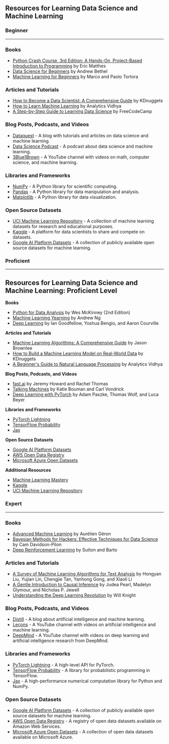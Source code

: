 ## Resources for Learning Data Science and Machine Learning

### Beginner
---
### Books

* [Python Crash Course, 3rd Edition: A Hands-On, Project-Based Introduction to Programming](https://www.amazon.com/Python-Crash-Course-3rd-Edition-Hands-On-Project-Based-Introduction/dp/159327603X) by Eric Matthes
* [Data Science for Beginners](https://www.amazon.com/Data-Science-Beginners-Andrew-Bethel/dp/1119789162) by Andrew Bethel
* [Machine Learning for Beginners](https://www.amazon.com/Machine-Learning-Beginners-A-Practical-Introduction-Python/dp/1119578103) by Marco and Paolo Tortora

### Articles and Tutorials

* [How to Become a Data Scientist: A Comprehensive Guide](https://www.kdnuggets.com/2021/01/how-become-data-scientist-comprehensive-guide.html) by KDnuggets
* [How to Learn Machine Learning](https://www.analyticsvidhya.com/blog/2016/01/complete-guide-learn-machine-learning-beginners/) by Analytics Vidhya
* [A Step-by-Step Guide to Learning Data Science](https://www.freecodecamp.org/news/data-science-learning-roadmap/) by FreeCodeCamp

### Blog Posts, Podcasts, and Videos

* [Dataquest](https://www.dataquest.io/blog/) - A blog with tutorials and articles on data science and machine learning.
* [Data Science Podcast](https://www.datasciencepodcast.com/) - A podcast about data science and machine learning.
* [3Blue1Brown](https://www.youtube.com/c/3Blue1Brown) - A YouTube channel with videos on math, computer science, and machine learning.

### Libraries and Frameworks

* [NumPy](https://numpy.org/) - A Python library for scientific computing.
* [Pandas](https://pandas.pydata.org/) - A Python library for data manipulation and analysis.
* [Matplotlib](https://matplotlib.org/) - A Python library for data visualization.

### Open Source Datasets

* [UCI Machine Learning Repository](https://archive.ics.uci.edu/ml/) - A collection of machine learning datasets for research and educational purposes.
* [Kaggle](https://www.kaggle.com/) - A platform for data scientists to share and compete on datasets.
* [Google AI Platform Datasets](https://console.cloud.google.com/ai-platform/datasets) - A collection of publicly available open source datasets for machine learning.

### Proficient
---
## Resources for Learning Data Science and Machine Learning: Proficient Level

**Books**

* [Python for Data Analysis](https://www.amazon.com/Python-Data-Analysis-2nd-Edition/dp/1492046041) by Wes McKinney (2nd Edition)
* [Machine Learning Yearning](https://www.amazon.com/Machine-Learning-Yearning-Theoretical-Foundations-Deep-Learning/dp/1680532492) by Andrew Ng
* [Deep Learning](https://www.amazon.com/Deep-Learning-Adaptive-Computation-Machine-Learning/dp/0199714051) by Ian Goodfellow, Yoshua Bengio, and Aaron Courville

**Articles and Tutorials**

* [Machine Learning Algorithms: A Comprehensive Guide](https://machinelearningmastery.com/machine-learning-algorithms/) by Jason Brownlee
* [How to Build a Machine Learning Model on Real-World Data](https://www.kdnuggets.com/2014/09/how-build-machine-learning-model-real-world-data.html) by KDnuggets
* [A Beginner's Guide to Natural Language Processing](https://www.analyticsvidhya.com/blog/2017/08/natural-language-processing-for-beginners/) by Analytics Vidhya

**Blog Posts, Podcasts, and Videos**

* [fast.ai](https://www.fast.ai) by Jeremy Howard and Rachel Thomas
* [Talking Machines](https://www.talkingmachines.com) by Katie Bouman and Carl Vondrick
* [Deep Learning with PyTorch](https://www.youtube.com/watch?v=73t2m41nXzQ) by Adam Paszke, Thomas Wolf, and Luca Beyer

**Libraries and Frameworks**

* [PyTorch Lightning](https://www.pytorchlightning.ai)
* [TensorFlow Probability](https://www.tensorflow.org/probability/)
* [Jax](https://jax.readthedocs.io/en/latest/)

**Open Source Datasets**

* [Google AI Platform Datasets](https://console.cloud.google.com/ai-platform/datasets)
* [AWS Open Data Registry](https://registry.opendata.aws/)
* [Microsoft Azure Open Datasets](https://azure.microsoft.com/en-us/services/open-datasets/)

**Additional Resources**

* [Machine Learning Mastery](https://www.machinelearningmastery.com/)
* [Kaggle](https://www.kaggle.com/)
* [UCI Machine Learning Repository](https://archive.ics.uci.edu/ml/)




### Expert
---
### Books

* [Advanced Machine Learning](https://www.amazon.com/Advanced-Machine-Learning-Applications-Reinforcement-Learning/dp/1492032611) by Aurélien Géron
* [Bayesian Methods for Hackers: Effective Techniques for Data Science](https://www.amazon.com/Bayesian-Methods-Hackers-Effective-Science/dp/1593276186) by Cam Davidson-Pilon
* [Deep Reinforcement Learning](https://www.amazon.com/Deep-Reinforcement-Learning-Fundamentals-Algorithms-Applications/dp/1108479410) by Sutton and Barto

### Articles and Tutorials

* [A Survey of Machine Learning Algorithms for Text Analysis](https://www.jmlr.org/papers/volume10/liu10a/liu10a.pdf) by Hongyan Liu, Yujian Lin, Chengjie Tan, Yanhong Gong, and Xiaoli Li
* [A Gentle Introduction to Causal Inference](https://www.journals.uchicago.edu/doi/10.1086/695637) by Judea Pearl, Madelyn Glymour, and Nicholas P. Jewell
* [Understanding the Deep Learning Revolution](https://www.technologyreview.com/2023/01/26/1065512/understanding-the-deep-learning-revolution/) by Will Knight

### Blog Posts, Podcasts, and Videos

* [Distill](https://distill.pub/) - A blog about artificial intelligence and machine learning.
* [Leçons](https://www.youtube.com/c/Leçons) - A YouTube channel with videos on artificial intelligence and machine learning.
* [DeepMind](https://www.youtube.com/c/DeepMind) - A YouTube channel with videos on deep learning and artificial intelligence research from DeepMind.

### Libraries and Frameworks

* [PyTorch Lightning](https://www.pytorchlightning.ai/) - A high-level API for PyTorch.
* [TensorFlow Probability](https://www.tensorflow.org/probability/) - A library for probabilistic programming in TensorFlow.
* [Jax](https://jax.readthedocs.io/en/latest/) - A high-performance numerical computation library for Python and NumPy.

### Open Source Datasets

* [Google AI Platform Datasets](https://console.cloud.google.com/ai-platform/datasets) - A collection of publicly available open source datasets for machine learning.
* [AWS Open Data Registry](https://registry.opendata.aws/) - A registry of open data datasets available on Amazon Web Services.
* [Microsoft Azure Open Datasets](https://azure.microsoft.com/en-us/services/open-datasets/) - A collection of open data datasets available on Microsoft Azure.
